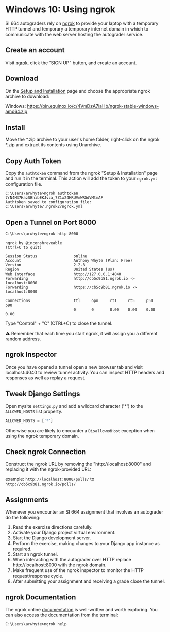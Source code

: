 # Windows 10: Using ngrok
SI 664 autograders rely on [ngrok](https://ngrok.com/) to provide your laptop with a temporary HTTP 
tunnel and temporary a temporary internet domain in which to communicate with the web server hosting the autograder 
service.

## Create an account
Visit [ngrok](https://ngrok.com/), click the "SIGN UP" button, and create an account.

## Download
On the [Setup and Installation](https://dashboard.ngrok.com/get-started) page and choose the 
appropriate ngrok archive to download:

Windows: https://bin.equinox.io/c/4VmDzA7iaHb/ngrok-stable-windows-amd64.zip

## Install
Move the *.zip archive to your user's home folder, right-click on the ngrok *.zip and extract its
 contents using Unarchive.

## Copy Auth Token
Copy the `authtoken` command from the ngrok "Setup & Installation" page and run it in the 
terminal. This action will add the token to your `ngrok.yml` configuration file.

```commandline
C:\Users\arwhyte>ngrok authtoken 7rN4M37HazSBhibEKJvca_7Z1x24HRUVmWRGdVMtmAF
Authtoken saved to configuration file: C:\Users\arwhyte/.ngrok2/ngrok.yml
```

## Open a Tunnel on Port 8000

```commandline
C:\Users\arwhyte>ngrok http 8000

```

```commandline
ngrok by @inconshreveable                                                         (Ctrl+C to quit)

Session Status                online
Account                       Anthony Whyte (Plan: Free)
Version                       2.2.8
Region                        United States (us)
Web Interface                 http://127.0.0.1:4040
Forwarding                    http://cb5c9b81.ngrok.io -> localhost:8000
Forwarding                    https://cb5c9b81.ngrok.io -> localhost:8000

Connections                   ttl     opn     rt1     rt5     p50     p90
                              0       0       0.00    0.00    0.00    0.00
```

Type "Control" + "C" (CTRL+C) to close the tunnel.

:warning: Remember that each time you start ngrok, it will assign you a different random address.

## ngrok Inspector
Once you have opened a tunnel open a new browser tab and visit localhost:4040 to 
review tunnel activity. You can inspect HTTP headers and responses as well as replay a request.

## Tweek Django Settings
Open mysite `settings.py` and add a wildcard character ('*') to the `ALLOWED_HOSTS` list property.

```python
ALLOWED_HOSTS = ['*']
``` 

Otherwise you are likely to encounter a `DisallowedHost` exception when using the ngrok temporary 
domain.

## Check ngrok Connection
Construct the ngrok URL by removing the "http://localhost:8000" and replacing it with the 
ngrok-provided URL:

example: `http://localhost:8000/polls/` to `http://cb5c9b81.ngrok.io/polls/`

## Assignments
Whenever you encounter an SI 664 assignment that involves an autograder do the following:

1. Read the exercise directions carefully.
2. Activate your Django project virtual environment.
3. Start the Django development server.
4. Perform the exercise, making changes to your Django app instance as required.
5. Start an ngrok tunnel. 
6. When interacting with the autograder over HTTP replace http://localhost:8000 with the ngrok domain.
7. Make frequent use of the ngrok inspector to monitor the HTTP request/response cycle.
8. After submitting your assignment and receiving a grade close the tunnel.

## ngrok Documentation

The ngrok online [documentation](https://ngrok.com/docs) is well-written and worth exploring.  You can also access the documentation from the terminal:
 
```commandline
C:\Users\arwhyte>ngrok help
```
